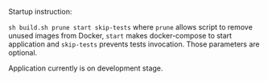 Startup instruction:

`sh build.sh prune start skip-tests` where `prune` allows script to remove unused images from Docker, `start` makes docker-compose to start application and `skip-tests` prevents tests invocation. Those parameters are optional.

Application currently is on development stage.

